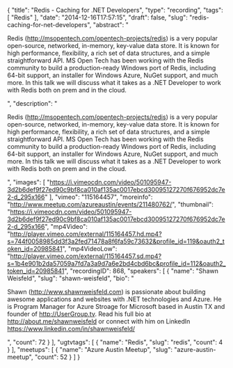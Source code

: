 {
  "title": "Redis - Caching for .NET Developers",
  "type": "recording",
  "tags": [
    "Redis"
  ],
  "date": "2014-12-16T17:57:15",
  "draft": false,
  "slug": "redis-caching-for-net-developers",
  "abstract": "<p>Redis (http://msopentech.com/opentech-projects/redis) is a very popular open-source, networked, in-memory, key-value data store. It is known for high performance, flexibility, a rich set of data structures, and a simple straightforward API. MS Open Tech has been working with the Redis community to build a production-ready Windows port of Redis, including 64-bit support, an installer for Windows Azure, NuGet support, and much more. In this talk we will discuss what it takes as a .NET Developer to work with Redis both on prem and in the cloud.</p>",
  "description": "<p>Redis (http://msopentech.com/opentech-projects/redis) is a very popular open-source, networked, in-memory, key-value data store. It is known for high performance, flexibility, a rich set of data structures, and a simple straightforward API. MS Open Tech has been working with the Redis community to build a production-ready Windows port of Redis, including 64-bit support, an installer for Windows Azure, NuGet support, and much more. In this talk we will discuss what it takes as a .NET Developer to work with Redis both on prem and in the cloud.</p>",
  "images": [
    "https://i.vimeocdn.com/video/501095947-3d2b6def9f27ed90c9bf8ca010af135ac0017ebcd30095127270f676952dc7e2-d_295x166"
  ],
  "vimeo": "115164457",
  "moreinfo": "http://www.meetup.com/azureaustin/events/211480762/",
  "thumbnail": "https://i.vimeocdn.com/video/501095947-3d2b6def9f27ed90c9bf8ca010af135ac0017ebcd30095127270f676952dc7e2-d_295x166",
  "mp4Video": "http://player.vimeo.com/external/115164457.hd.mp4?s=744f0058985dd3f3a2fed71478a8f6fa59c73632&profile_id=119&oauth2_token_id=20985841",
  "mp4VideoLow": "http://player.vimeo.com/external/115164457.sd.mp4?s=1b4e901b2da57059a7fd7a3a9d7a6e2bd4cbd6bc&profile_id=112&oauth2_token_id=20985841",
  "recordingID": 868,
  "speakers": [
    {
      "name": "Shawn Weisfeld",
      "slug": "shawn-weisfeld",
      "bio": "<p>Shawn (http://www.shawnweisfeld.com) is passionate about building awesome applications and websites with .NET technologies and Azure. He is Program Manager for Azure Stroage for Microsoft based in Austin TX and founder of http://UserGroup.tv. Read his full bio at http://about.me/shawnweisfeld or connect with him on LinkedIn https://www.linkedin.com/in/shawnweisfeld/</p>",
      "count": 72
    }
  ],
  "ugtvtags": [
    {
      "name": "Redis",
      "slug": "redis",
      "count": 4
    }
  ],
  "meetups": [
    {
      "name": "Azure Austin Meetup",
      "slug": "azure-austin-meetup",
      "count": 52
    }
  ]
}
